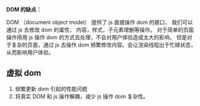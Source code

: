 **DOM 的缺点：**

DOM （document object model） 提供了 js 直接操作 dom 的接口， 我们可以通过 js 去修改 dom 的属性， 内容，样式，子元素增删等操作。 对于简单的页面操作用用 js 操作 dom 的方式去处理，不会对用户体验造成太大的影响， 但是对于复杂的页面，通过 js 去操作 dom 频繁修改内容。会让渲染线程出于忙碌状态， 从而影响用户体验。

## 虚拟 dom

1. 频繁更新 dom 引起的性能问题
2. 将真实 DOM 和 js 操作解耦，减少 js 操作 dom 复杂性。
